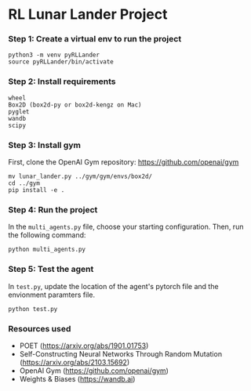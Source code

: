 # RL Lunar Lander Project

### Step 1: Create a virtual env to run the project
```
python3 -m venv pyRLLander
source pyRLLander/bin/activate
```

### Step 2: Install requirements
```
wheel
Box2D (box2d-py or box2d-kengz on Mac)
pyglet
wandb
scipy
```

### Step 3: Install gym

First, clone the OpenAI Gym repository: https://github.com/openai/gym

```
mv lunar_lander.py ../gym/gym/envs/box2d/
cd ../gym
pip install -e .
```

### Step 4: Run the project
In the `multi_agents.py` file, choose your starting configuration. Then, run the following command:
```
python multi_agents.py
```

### Step 5: Test the agent
In `test.py`, update the location of the agent's pytorch file and the envionment paramters file.
```
python test.py
```

### Resources used
- POET (https://arxiv.org/abs/1901.01753)
- Self-Constructing Neural Networks Through Random Mutation (https://arxiv.org/abs/2103.15692)
- OpenAI Gym (https://github.com/openai/gym)
- Weights & Biases (https://wandb.ai)


